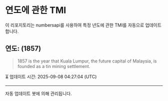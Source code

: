 
# 연도에 관한 TMI

이 리포지토리는 numbersapi를 사용하여 특정 년도에 관한 TMI를 자동으로 업데이트합니다.

## 연도: (1857)
> 1857 is the year that Kuala Lumpur, the future capital of Malaysia, is founded as a tin mining settlement.

⏳ 업데이트 시간: 2025-09-08 04:27:04 (UTC)

---
자동 업데이트 봇에 의해 관리됩니다.
